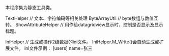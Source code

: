 ﻿本程序集为静态工具类。

TextHelper // 文本、字符编码等相关处理
ByteArrayUtil // byte数组与数值互转。
ShowAttributeHelper // 用作给datagridview显示时，控制是否显示及显示标题。

IniHelper // 生成或操作2级数据的ini文件。
IniHelper.M_Write()会自动生成或扩展文件。
ini文件示例：
[users]
name=张三

